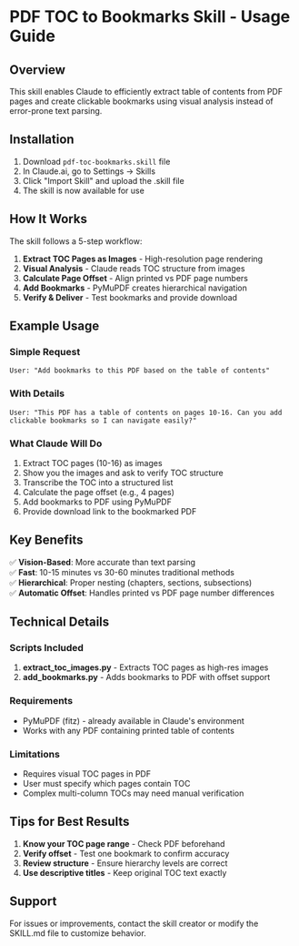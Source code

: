 # PDF TOC to Bookmarks Skill - Usage Guide

## Overview

This skill enables Claude to efficiently extract table of contents from PDF pages and create clickable bookmarks using visual analysis instead of error-prone text parsing.

## Installation

1. Download `pdf-toc-bookmarks.skill` file
2. In Claude.ai, go to Settings → Skills
3. Click "Import Skill" and upload the .skill file
4. The skill is now available for use

## How It Works

The skill follows a 5-step workflow:

1. **Extract TOC Pages as Images** - High-resolution page rendering
2. **Visual Analysis** - Claude reads TOC structure from images
3. **Calculate Page Offset** - Align printed vs PDF page numbers
4. **Add Bookmarks** - PyMuPDF creates hierarchical navigation
5. **Verify & Deliver** - Test bookmarks and provide download

## Example Usage

### Simple Request
```
User: "Add bookmarks to this PDF based on the table of contents"
```

### With Details
```
User: "This PDF has a table of contents on pages 10-16. Can you add 
clickable bookmarks so I can navigate easily?"
```

### What Claude Will Do

1. Extract TOC pages (10-16) as images
2. Show you the images and ask to verify TOC structure
3. Transcribe the TOC into a structured list
4. Calculate the page offset (e.g., 4 pages)
5. Add bookmarks to PDF using PyMuPDF
6. Provide download link to the bookmarked PDF

## Key Benefits

✅ **Vision-Based**: More accurate than text parsing  
✅ **Fast**: 10-15 minutes vs 30-60 minutes traditional methods  
✅ **Hierarchical**: Proper nesting (chapters, sections, subsections)  
✅ **Automatic Offset**: Handles printed vs PDF page number differences  

## Technical Details

### Scripts Included

1. **extract_toc_images.py** - Extracts TOC pages as high-res images
2. **add_bookmarks.py** - Adds bookmarks to PDF with offset support

### Requirements

- PyMuPDF (fitz) - already available in Claude's environment
- Works with any PDF containing printed table of contents

### Limitations

- Requires visual TOC pages in PDF
- User must specify which pages contain TOC
- Complex multi-column TOCs may need manual verification

## Tips for Best Results

1. **Know your TOC page range** - Check PDF beforehand
2. **Verify offset** - Test one bookmark to confirm accuracy
3. **Review structure** - Ensure hierarchy levels are correct
4. **Use descriptive titles** - Keep original TOC text exactly

## Support

For issues or improvements, contact the skill creator or modify the SKILL.md file to customize behavior.
